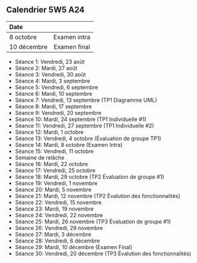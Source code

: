 ## Calendrier 5W5 A24

| Date |          |
| :--------------- |:---------------:|
| 8 octobre | Examen intra |
| 10 décembre | Examen final |


- Séance 1: Vendredi, 23 août
- Séance 2: Mardi, 27 août
- Séance 3: Vendredi, 30 août
- Séance 4: Mardi, 3 septembre
- Séance 5: Vendredi, 6 septembre
- Séance 6: Mardi, 10 septembre
- Séance 7: Vendredi, 13 septembre (TP1 Diagramme UML)
- Séance 8: Mardi, 17 septembre
- Séance 9: Vendredi, 20 septembre
- Séance 10: Mardi, 24 septembre (TP1 Individuelle #1)
- Séance 11: Vendredi, 27 septembre (TP1 Individuelle #2)
- Séance 12: Mardi, 1 octobre
- Séance 13: Vendredi, 4 octobre (Évaluation de groupe TP1)
- Séance 14: Mardi, 8 octobre  (Examen Intra)
- Séance 15: Vendredi, 11 octobre
- Semaine de relâche
- Séance 16: Mardi, 22 octobre
- Séance 17: Vendredi, 25 octobre
- Séance 18: Mardi, 29 octobre (TP2 Évaluation de groupe #1)
- Séance 19: Vendredi, 1 novembre
- Séance 20: Mardi, 5 novembre
- Séance 21: Mardi, 12 novembre (TP2 Évalution des fonctionnalités)
- Séance 22: Vendredi, 15 novembre
- Séance 23: Mardi, 19 novembre
- Séance 24: Vendredi, 22 novembre
- Séance 25: Mardi, 26 novembre (TP3 Évaluation de groupe #1)
- Séance 26: Vendredi, 29 novembre
- Séance 27: Mardi, 3 décembre
- Séance 28: Vendredi, 6 décembre
- Séance 29: Mardi, 10 décembre (Examen Final)
- Séance 30: Vendredi, 20 décembre (TP3 Évalution des fonctionnalités)

